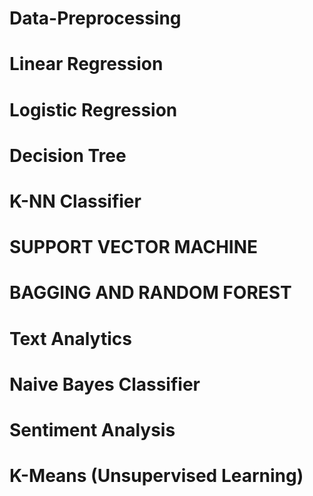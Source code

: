 # Data-Preprocessing
# Linear Regression
# Logistic Regression
# Decision Tree
# K-NN Classifier
# SUPPORT VECTOR MACHINE
# BAGGING AND RANDOM FOREST
# Text Analytics
# Naive Bayes Classifier
# Sentiment Analysis
# K-Means (Unsupervised Learning)

